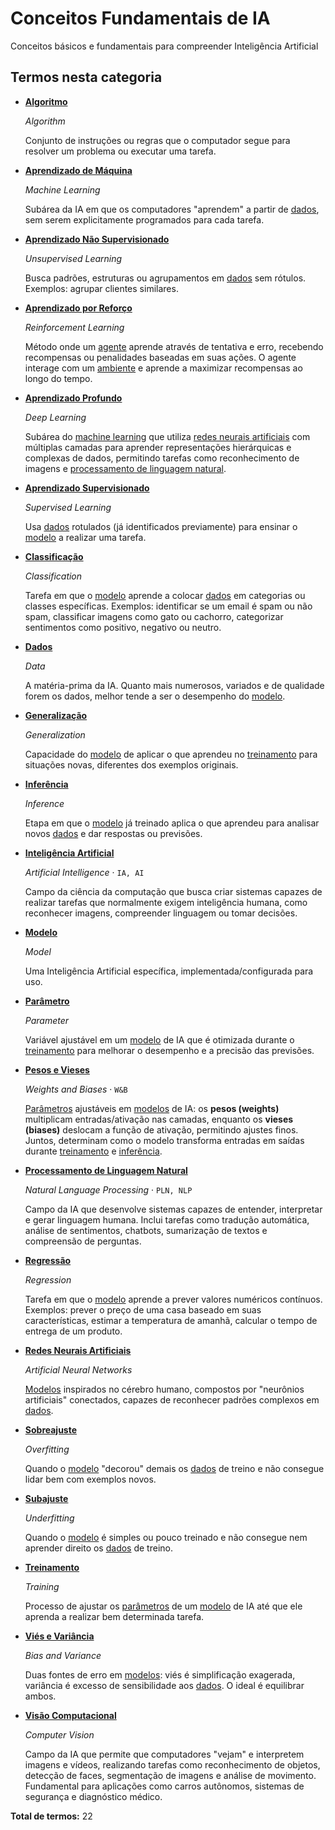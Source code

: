# Conceitos Fundamentais de IA

Conceitos básicos e fundamentais para compreender Inteligência Artificial

## Termos nesta categoria

<div class="grid cards" markdown>

- **[Algoritmo](algoritmo.md)**

    *Algorithm*

    Conjunto de instruções ou regras que o computador segue para resolver um problema ou executar uma tarefa.

- **[Aprendizado de Máquina](aprendizado-maquina.md)**

    *Machine Learning*

    Subárea da IA em que os computadores "aprendem" a partir de [dados](../conceitos-fundamentais/dados.md), sem serem explicitamente programados para cada tarefa.

- **[Aprendizado Não Supervisionado](aprendizado-nao-supervisionado.md)**

    *Unsupervised Learning*

    Busca padrões, estruturas ou agrupamentos em [dados](../conceitos-fundamentais/dados.md) sem rótulos. Exemplos: agrupar clientes similares.

- **[Aprendizado por Reforço](aprendizado-por-reforco.md)**

    *Reinforcement Learning*

    Método onde um [agente](../agentes-ia/agente.md) aprende através de tentativa e erro, recebendo recompensas ou penalidades baseadas em suas ações. O agente interage com um [ambiente](../agentes-ia/ambiente.md) e aprende a maximizar recompensas ao longo do tempo.

- **[Aprendizado Profundo](aprendizado-profundo.md)**

    *Deep Learning*

    Subárea do [machine learning](../conceitos-fundamentais/aprendizado-maquina.md) que utiliza [redes neurais artificiais](../conceitos-fundamentais/redes-neurais-artificiais.md) com múltiplas camadas para aprender representações hierárquicas e complexas de dados, permitindo tarefas como reconhecimento de imagens e [processamento de linguagem natural](../conceitos-fundamentais/processamento-linguagem-natural.md).

- **[Aprendizado Supervisionado](aprendizado-supervisionado.md)**

    *Supervised Learning*

    Usa [dados](../conceitos-fundamentais/dados.md) rotulados (já identificados previamente) para ensinar o [modelo](../conceitos-fundamentais/modelo.md) a realizar uma tarefa.

- **[Classificação](classificacao.md)**

    *Classification*

    Tarefa em que o [modelo](../conceitos-fundamentais/modelo.md) aprende a colocar [dados](../conceitos-fundamentais/dados.md) em categorias ou classes específicas. Exemplos: identificar se um email é spam ou não spam, classificar imagens como gato ou cachorro, categorizar sentimentos como positivo, negativo ou neutro.

- **[Dados](dados.md)**

    *Data*

    A matéria-prima da IA. Quanto mais numerosos, variados e de qualidade forem os dados, melhor tende a ser o desempenho do [modelo](../conceitos-fundamentais/modelo.md).

- **[Generalização](generalizacao.md)**

    *Generalization*

    Capacidade do [modelo](../conceitos-fundamentais/modelo.md) de aplicar o que aprendeu no [treinamento](../conceitos-fundamentais/treinamento.md) para situações novas, diferentes dos exemplos originais.

- **[Inferência](inferencia.md)**

    *Inference*

    Etapa em que o [modelo](../conceitos-fundamentais/modelo.md) já treinado aplica o que aprendeu para analisar novos [dados](../conceitos-fundamentais/dados.md) e dar respostas ou previsões.

- **[Inteligência Artificial](inteligencia-artificial.md)**

    *Artificial Intelligence* · `IA, AI`

    Campo da ciência da computação que busca criar sistemas capazes de realizar tarefas que normalmente exigem inteligência humana, como reconhecer imagens, compreender linguagem ou tomar decisões.

- **[Modelo](modelo.md)**

    *Model*

    Uma Inteligência Artificial específica, implementada/configurada para uso.

- **[Parâmetro](parametro.md)**

    *Parameter*

    Variável ajustável em um [modelo](../conceitos-fundamentais/modelo.md) de IA que é otimizada durante o [treinamento](../conceitos-fundamentais/treinamento.md) para melhorar o desempenho e a precisão das previsões.

- **[Pesos e Vieses](pesos-e-vieses.md)**

    *Weights and Biases* · `W&B`

    [Parâmetros](../conceitos-fundamentais/parametro.md) ajustáveis em [modelos](../conceitos-fundamentais/modelo.md) de IA: os **pesos (weights)** multiplicam entradas/ativação nas camadas, enquanto os **vieses (biases)** deslocam a função de ativação, permitindo ajustes finos. Juntos, determinam como o modelo transforma entradas em saídas durante [treinamento](../conceitos-fundamentais/treinamento.md) e [inferência](../conceitos-fundamentais/inferencia.md).

- **[Processamento de Linguagem Natural](processamento-linguagem-natural.md)**

    *Natural Language Processing* · `PLN, NLP`

    Campo da IA que desenvolve sistemas capazes de entender, interpretar e gerar linguagem humana. Inclui tarefas como tradução automática, análise de sentimentos, chatbots, sumarização de textos e compreensão de perguntas.

- **[Regressão](regressao.md)**

    *Regression*

    Tarefa em que o [modelo](../conceitos-fundamentais/modelo.md) aprende a prever valores numéricos contínuos. Exemplos: prever o preço de uma casa baseado em suas características, estimar a temperatura de amanhã, calcular o tempo de entrega de um produto.

- **[Redes Neurais Artificiais](redes-neurais-artificiais.md)**

    *Artificial Neural Networks*

    [Modelos](../conceitos-fundamentais/modelo.md) inspirados no cérebro humano, compostos por "neurônios artificiais" conectados, capazes de reconhecer padrões complexos em [dados](../conceitos-fundamentais/dados.md).

- **[Sobreajuste](sobreajuste.md)**

    *Overfitting*

    Quando o [modelo](../conceitos-fundamentais/modelo.md) "decorou" demais os [dados](../conceitos-fundamentais/dados.md) de treino e não consegue lidar bem com exemplos novos.

- **[Subajuste](subajuste.md)**

    *Underfitting*

    Quando o [modelo](../conceitos-fundamentais/modelo.md) é simples ou pouco treinado e não consegue nem aprender direito os [dados](../conceitos-fundamentais/dados.md) de treino.

- **[Treinamento](treinamento.md)**

    *Training*

    Processo de ajustar os [parâmetros](../conceitos-fundamentais/parametro.md) de um [modelo](../conceitos-fundamentais/modelo.md) de IA até que ele aprenda a realizar bem determinada tarefa.

- **[Viés e Variância](vies-e-variancia.md)**

    *Bias and Variance*

    Duas fontes de erro em [modelos](../conceitos-fundamentais/modelo.md): viés é simplificação exagerada, variância é excesso de sensibilidade aos [dados](../conceitos-fundamentais/dados.md). O ideal é equilibrar ambos.

- **[Visão Computacional](visao-computacional.md)**

    *Computer Vision*

    Campo da IA que permite que computadores "vejam" e interpretem imagens e vídeos, realizando tarefas como reconhecimento de objetos, detecção de faces, segmentação de imagens e análise de movimento. Fundamental para aplicações como carros autônomos, sistemas de segurança e diagnóstico médico.

</div>

**Total de termos:** 22

